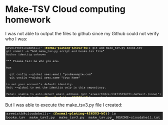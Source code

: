 # Make-TSV Cloud computing homework

I was not able to output the files to github since my Github could not verify who I was:

![Image](images/sc1.png)

But I was able to execute the make_tsv3.py file I created:

![Image](images/sc2.png)
